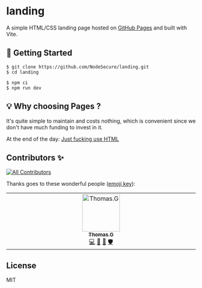 # landing
A simple HTML/CSS landing page hosted on [GitHub Pages](https://pages.github.com/) and built with Vite.

## 💃 Getting Started

```
$ git clone https://github.com/NodeSecure/landing.git
$ cd landing

$ npm ci
$ npm run dev
```

## 💡 Why choosing Pages ?
It's quite simple to maintain and costs nothing, which is convenient since we don't have much funding to invest in it.

At the end of the day: [Just fucking use HTML](https://justfuckingusehtml.com/)

## Contributors ✨

<!-- ALL-CONTRIBUTORS-BADGE:START - Do not remove or modify this section -->
[![All Contributors](https://img.shields.io/badge/all_contributors-1-orange.svg?style=flat-square)](#contributors-)
<!-- ALL-CONTRIBUTORS-BADGE:END -->

Thanks goes to these wonderful people ([emoji key](https://allcontributors.org/docs/en/emoji-key)):

<!-- ALL-CONTRIBUTORS-LIST:START - Do not remove or modify this section -->
<!-- prettier-ignore-start -->
<!-- markdownlint-disable -->
<table>
  <tbody>
    <tr>
      <td align="center" valign="top" width="14.28%"><a href="https://github.com/fraxken"><img src="https://avatars.githubusercontent.com/u/4438263?v=4?s=100" width="100px;" alt="Thomas.G"/><br /><sub><b>Thomas.G</b></sub></a><br /><a href="https://github.com/NodeSecure/landing/commits?author=fraxken" title="Code">💻</a> <a href="#design-fraxken" title="Design">🎨</a> <a href="https://github.com/NodeSecure/landing/pulls?q=is%3Apr+reviewed-by%3Afraxken" title="Reviewed Pull Requests">👀</a> <a href="#security-fraxken" title="Security">🛡️</a></td>
    </tr>
  </tbody>
</table>

<!-- markdownlint-restore -->
<!-- prettier-ignore-end -->

<!-- ALL-CONTRIBUTORS-LIST:END -->

## License

MIT
